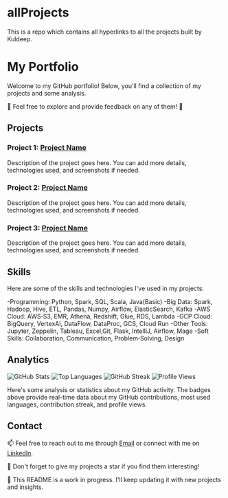 # allProjects
This is a repo which contains all hyperlinks to all the projects built by Kuldeep.

# My Portfolio

Welcome to my GitHub portfolio! Below, you'll find a collection of my projects and some analysis.

🚀 Feel free to explore and provide feedback on any of them! 🚀

## Projects

### Project 1: [Project Name](link-to-project)
Description of the project goes here. You can add more details, technologies used, and screenshots if needed.

### Project 2: [Project Name](link-to-project)
Description of the project goes here. You can add more details, technologies used, and screenshots if needed.

### Project 3: [Project Name](link-to-project)
Description of the project goes here. You can add more details, technologies used, and screenshots if needed.

## Skills

Here are some of the skills and technologies I've used in my projects:

-Programming: Python, Spark, SQL, Scala, Java(Basic)
-Big Data: Spark, Hadoop, Hive, ETL, Pandas, Numpy, Airflow, ElasticSearch, Kafka
-AWS Cloud: AWS‑S3, EMR, Athena, Redshift, Glue, RDS, Lambda
-GCP Cloud: BigQuery, VertexAI, DataFlow, DataProc, GCS, Cloud Run
-Other Tools: Jupyter, Zeppelin, Tableau, Excel,Git, Flask, IntelliJ, Airflow, Mage
-Soft Skills: Collaboration, Communication, Problem‑Solving, Design

## Analytics

![GitHub Stats](https://github-readme-stats.vercel.app/api?username=kuldee27396&show_icons=true&theme=dark)
![Top Languages](https://github-readme-stats.vercel.app/api/top-langs/?username=kuldeep27396&layout=compact&theme=dark)
![GitHub Streak](https://github-readme-streak-stats.herokuapp.com/?user=kuldeep27396&theme=dark)
![Profile Views](https://komarev.com/ghpvc/?username=kuldeep27396)

Here's some analysis or statistics about my GitHub activity. The badges above provide real-time data about my GitHub contributions, most used languages, contribution streak, and profile views.

## Contact

📫 Feel free to reach out to me through [Email](mailto:kuldeep27396@gmail.com) or connect with me on [LinkedIn](https://www.linkedin.com/in/kuldeep27396/).

🌟 Don't forget to give my projects a star if you find them interesting!

🚧 This README is a work in progress. I'll keep updating it with new projects and insights.
